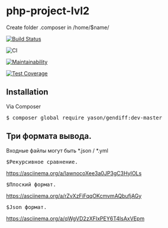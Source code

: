 # php-project-lvl2

Create folder .composer in /home/$name/

[![Build Status](https://travis-ci.org/lobr17/php-project-lvl2.svg?branch=master)](https://travis-ci.org/lobr17/php-project-lvl2)

![CI](https://github.com/lobr17/php-project-lvl2/workflows/CI/badge.svg)


[![Maintainability](https://api.codeclimate.com/v1/badges/3a5a41d6543119ed677f/maintainability)](https://codeclimate.com/github/lobr17/php-project-lvl2/maintainability)

[![Test Coverage](https://api.codeclimate.com/v1/badges/3a5a41d6543119ed677f/test_coverage)](https://codeclimate.com/github/lobr17/php-project-lvl2/test_coverage)

## Installation
Via Composer

<pre>$ composer global require yason/gendiff:dev-master</pre>

## Три формата вывода.
Входные файлы могут быть *.json / *.yml

 <pre>$Рекурсивное сравнение.</pre>
 https://asciinema.org/a/IawnocoXee3a0JP3gC3HyIOLs


 <pre>$Плоский формат.</pre>
 https://asciinema.org/a/rZvXzFiFqqOKcmvmAQbufjAGy
 
 
 <pre>$Json формат.</pre>
 https://asciinema.org/a/qWgVD2zXFIxPEY6T4IsAxVEpm
 
 
